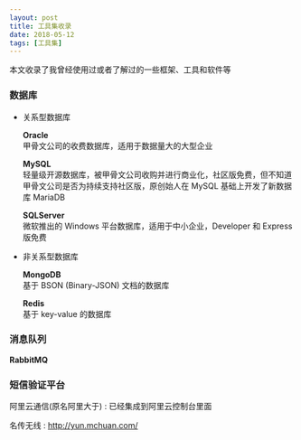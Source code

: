 ```yaml
---
layout: post
title: 工具集收录
date: 2018-05-12
tags: [工具集]
---
```


本文收录了我曾经使用过或者了解过的一些框架、工具和软件等  
  
### 数据库  
  
* 关系型数据库  
  
	__Oracle__  
	甲骨文公司的收费数据库，适用于数据量大的大型企业  
  
	__MySQL__  
	轻量级开源数据库，被甲骨文公司收购并进行商业化，社区版免费，但不知道甲骨文公司是否为持续支持社区版，原创始人在 MySQL 基础上开发了新数据库 MariaDB  
  
	__SQLServer__  
	微软推出的 Windows 平台数据库，适用于中小企业，Developer 和 Express 版免费  
  
* 非关系型数据库  
  
	__MongoDB__  
	基于 BSON (Binary-JSON) 文档的数据库  

	__Redis__  
	基于 key-value 的数据库  
  
### 消息队列  
  
__RabbitMQ__  

### 短信验证平台  
  
阿里云通信(原名阿里大于) : 已经集成到阿里云控制台里面  
  
名传无线 : http://yun.mchuan.com/
